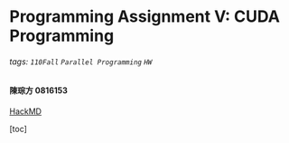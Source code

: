 # Programming Assignment V: CUDA Programming
###### tags: `110Fall` `Parallel Programming` `HW`

#### **陳琮方 0816153**
[HackMD](https://hackmd.io/@CTFang/rJxzxKzUY)

[toc]


